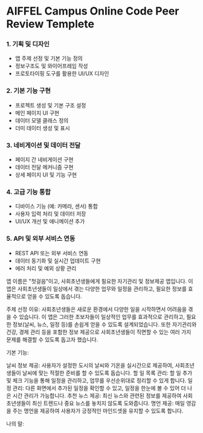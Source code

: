 # AIFFEL Campus Online Code Peer Review Templete
### 1. 기획 및 디자인

- 앱 주제 선정 및 기본 기능 정의
- 정보구조도 및 와이어프레임 작성
- 프로토타이핑 도구를 활용한 UI/UX 디자인

### 2. 기본 기능 구현

- 프로젝트 생성 및 기본 구조 설정
- 메인 페이지 UI 구현
- 데이터 모델 클래스 정의
- 더미 데이터 생성 및 표시

### 3. 네비게이션 및 데이터 전달

- 페이지 간 네비게이션 구현
- 데이터 전달 메커니즘 구현
- 상세 페이지 UI 및 기능 구현

### 4. 고급 기능 통합

- 디바이스 기능 (예: 카메라, 센서) 통합
- 사용자 입력 처리 및 데이터 저장
- UI/UX 개선 및 애니메이션 추가

### 5. API 및 외부 서비스 연동

- REST API 또는 외부 서비스 연동
- 데이터 동기화 및 실시간 업데이트 구현
- 에러 처리 및 예외 상황 관리

앱 이름은 "첫걸음"이고, 사회초년생들에게 필요한 자기관리 및 정보제공 앱입니다. 이 앱은 사회초년생들이 일상에서 겪는 다양한 업무와 일정을 관리하고, 필요한 정보를 효율적으로 얻을 수 있도록 돕습니다.

주제 선정 이유: 사회초년생들은 새로운 환경에서 다양한 일을 시작하면서 어려움을 겪을 수 있습니다. 이 앱은 그러한 초보자들이 일상적인 업무를 효과적으로 관리하고, 필요한 정보(날씨, 뉴스, 일정 등)를 손쉽게 얻을 수 있도록 설계되었습니다. 또한 자기관리와 건강, 경제 관리 등을 포함한 정보 제공으로 사회초년생들이 직면할 수 있는 여러 가지 문제를 해결할 수 있도록 돕고자 했습니다.

기본 기능:

날씨 정보 제공: 사용자가 설정한 도시의 날씨와 기온을 실시간으로 제공하여, 사회초년생들이 날씨에 맞는 적절한 준비를 할 수 있도록 돕습니다.
할 일 목록 관리: 할 일 추가 및 체크 기능을 통해 일정을 관리하고, 업무를 우선순위대로 정리할 수 있게 합니다.
일정 관리: 다른 화면에서 추가된 일정을 확인할 수 있고, 일정을 한눈에 볼 수 있어 더 나은 시간 관리가 가능합니다.
추천 뉴스 제공: 최신 뉴스와 관련된 정보를 제공하여 사회초년생들이 최신 트렌드나 중요 뉴스를 놓치지 않도록 도와줍니다.
명언 제공: 매일 영감을 주는 명언을 제공하여 사용자가 긍정적인 마인드셋을 유지할 수 있도록 합니다.






나의 말:

